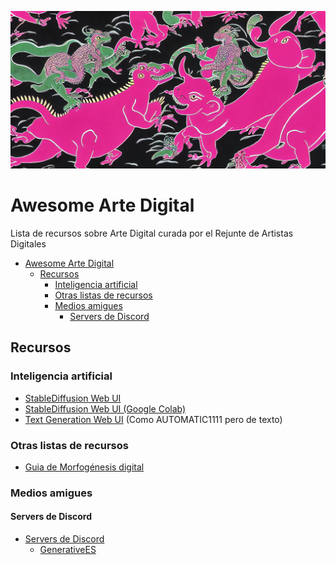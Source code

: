 ![Banner by @santitfg](https://github.com/RejunteArtistasDigitales/awesome-arte-digital/blob/main/fondo-by-santitfg.png)

# Awesome Arte Digital
Lista de recursos sobre Arte Digital curada por el Rejunte de Artistas Digitales

  
- [Awesome Arte Digital](#awesome-arte-digital)
  - [Recursos](#recursos)
    - [Inteligencia artificial](#inteligencia-artificial)
    - [Otras listas de recursos](#otras-listas-de-recursos)
    - [Medios amigues](#medios-amigues)
      - [Servers de Discord](#servers-de-discord)


## Recursos


### Inteligencia artificial 
- [StableDiffusion Web UI](https://github.com/AUTOMATIC1111/stable-diffusion-webui)
- [StableDiffusion Web UI (Google Colab)](https://colab.research.google.com/github/TheLastBen/fast-stable-diffusion/blob/main/fast_stable_diffusion_AUTOMATIC1111.ipynb)
- [Text Generation Web UI](https://github.com/oobabooga/text-generation-webui)  (Como AUTOMATIC1111 pero de texto)


### Otras listas de recursos 

 - [Guia de Morfogénesis digital](https://github.com/jasonwebb/morphogenesis-resources)


### Medios amigues

#### Servers de Discord

- [Servers de Discord]()
  - [GenerativeES](https://discord.gg/uWVrZ6wM67)
